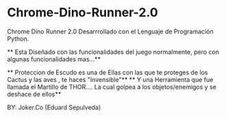 # Chrome-Dino-Runner-2.0
Chrome Dino Runner 2.0  Desarrrollado con el Lenguaje de Programación Python.


** Esta Diseñado con las funcionalidades del juego normalmente, pero con algunas funcionalidades mas...**

** Proteccion de Escudo es una de Ellas con las que te proteges de los Cactus y las aves , te haces "Invensible"**
** Y una Herramienta que fue llamada el Martillo de THOR.... La cual golpea a los objetos/enemigos y se deshace de ellos**

BY: Joker.Co (Eduard Sepulveda)


